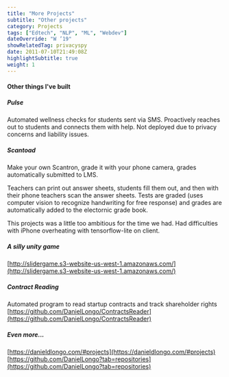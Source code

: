 ```yaml
---
title: "More Projects"
subtitle: "Other projects"
category: Projects
tags: ["Edtech", "NLP", "ML", "Webdev"]
dateOverride: "W ’19"
showRelatedTag: privacyspy
date: 2011-07-10T21:49:08Z
highlightSubtitle: true
weight: 1
---
```


#### Other things I've built     

##### Pulse
Automated wellness checks for students sent via SMS. Proactively reaches out to students and connects them with help. Not deployed due to privacy concerns and liability issues.

##### Scantoad
Make your own Scantron, grade it with your phone camera, grades automatically submitted to LMS.

Teachers can print out answer sheets, students fill them out, and then with their phone teachers scan the answer sheets. Tests are graded (uses computer vision to recognize handwriting for free response) and grades are automatically added to the electornic grade book.  

This projects was a little too ambitious for the time we had. Had difficulties with iPhone overheating with tensorflow-lite on client. 

##### A silly unity game
[http://slidergame.s3-website-us-west-1.amazonaws.com/](http://slidergame.s3-website-us-west-1.amazonaws.com/)

##### Contract Reading
Automated program to read startup contracts and track shareholder rights 
[https://github.com/DanielLongo/ContractsReader](https://github.com/DanielLongo/ContractsReader)


##### Even more...
[https://danieldlongo.com/#projects](https://danieldlongo.com/#projects)  
[https://github.com/DanielLongo?tab=repositories](https://github.com/DanielLongo?tab=repositories)